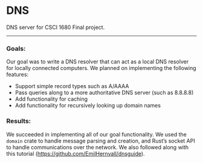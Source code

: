 # DNS

DNS server for CSCI 1680 Final project.

------

### Goals:

Our goal was to write a DNS resolver that can act as a local DNS resolver for locally connected computers. We planned on implementing the following features:
* Support simple record types such as A/AAAA
* Pass queries along to a more authoritative DNS server (such as 8.8.8.8)
* Add functionality for caching
* Add functionality for recursively looking up domain names


### Results:

We succeeded in implementing all of our goal functionality. We used the `domain` crate to handle message parsing and creation, and Rust’s socket API to handle communications over the network. We also followed along with this tutorial (https://github.com/EmilHernvall/dnsguide).
